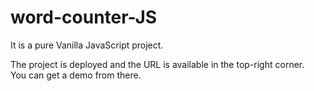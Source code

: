 # word-counter-JS

<p>It is a pure Vanilla JavaScript project.</p>
<p>The project is deployed and the URL is available in the top-right corner. <br> You can get a demo from there.</p>
